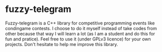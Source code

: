 # fuzzy-telegram
Fuzzy-telegram is a C++ library for competitive programming events like condingame contests.
I choose to do it myself instead of take codes from other because that way I will learn a lot (as I am a student and do this for fun and pratice).
Feel free to use it (under GPLv3 licence) for your own projects.
Don't hesitate to help me improve this library.
